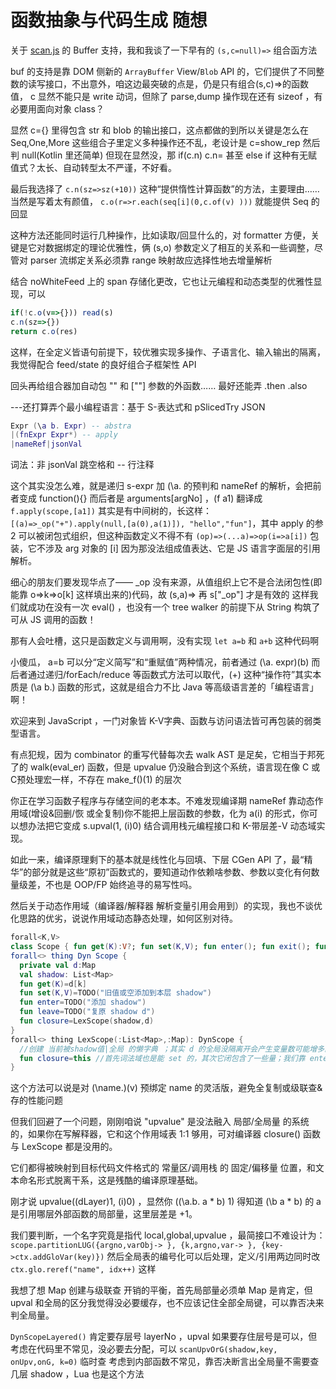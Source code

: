 # 函数抽象与代码生成 随想

关于 [scan.js](scan_fin.js) 的 Buffer 支持，我和我谈了一下早有的 `(s,c=null)=>` 组合函方法

buf 的支持是靠 DOM 侧新的 `ArrayBuffer` View/`Blob` API 的，它们提供了不同整数的读写接口，不出意外，咱这边最突破的点是，仍是只有组合(s,c)=>的函数值， c 显然不能只是 write 动词，但除了 parse,dump 操作现在还有 sizeof ，有必要用面向对象 class？

显然 c={} 里得包含 str 和 blob 的输出接口，这点都做的到所以关键是怎么在 Seq,One,More 这些组合子里定义多种操作还不乱，老设计是 c=show_rep 然后判 null(Kotlin 里还简单) 但现在显然没，那 if(c.n) c.n= 甚至 else if 这种有无赋值式？太长、自动转型太不严谨，不好看。

最后我选择了 `c.n(sz=>sz(+10))` 这种“提供惰性计算函数”的方法，主要理由……当然是写着太有颜值， `c.o(r=>r.each(seq[i](0,c.of(v) )))` 就能提供 Seq 的回显

这种方法还能同时运行几种操作，比如读取/回显什么的，对 formatter 方便，关键是它对数据绑定的理论优雅性，俩 (s,o) 参数定义了相互的关系和一些调整，尽管对 parser 流绑定关系必须靠 range 映射故应选择性地去增量解析

结合 noWhiteFeed 上的 span 存储化更改，它也让元编程和动态类型的优雅性显现，可以

```js
if(!c.o(v=>{})) read(s)
c.n(sz=>{})
return c.o(res)
```

这样，在全定义皆语句前提下，较优雅实现多操作、子语言化、输入输出的隔离，我觉得配合 feed/state 的良好组合子框架性 API

回头再给组合器加自动包 "" 和 [""] 参数的外函数……  最好还能弄 .then .also

---还打算弄个最小编程语言：基于 S-表达式和 pSlicedTry JSON

```lua
Expr (\a b. Expr) -- abstra
|(fnExpr Expr*) -- apply
|nameRef|jsonVal
```

词法：非 jsonVal 跳空格和 -- 行注释

这个其实没怎么难，就是递归 s-expr 加 (\a. 的预判和 nameRef 的解析，会把前者变成 function(){} 而后者是 arguments[argNo] ，(f a1) 翻译成 `f.apply(scope,[a1])`
其实是有中间树的，长这样：` [(a)=>_op("+").apply(null,[a(0),a(1)]), "hello","fun"] `，其中 apply 的参2 可以被闭包式组织，但这种函数定义不得不有 `(op)=>(...a)=>op(i=>a[i])` 包装，它不涉及 arg 对象的 [i] 因为那没法组成值表达、它是 JS 语言字面层的引用解析。

细心的朋友们要发现华点了—— _op 没有来源，从值组织上它不是合法闭包性(即能靠 o=>k=>o[k] 这样填出来的)代码，故 (s,a)=> 再 s["_op"] 才是有效的
这样我们就成功在没有一次 eval() ，也没有一个 tree walker 的前提下从 String 构筑了可从 JS 调用的函数！

那有人会吐槽，这只是函数定义与调用啊，没有实现 `let a=b` 和 `a+b` 这种代码啊

小傻瓜， a=b 可以分“定义简写”和“重赋值”两种情况，前者通过 (\a. expr)(b) 而后者通过递归/forEach/reduce 等函数式方法可以取代，(+) 这种“操作符”其实本质是 (\a b.) 函数的形式，这就是组合力不比 Java 等高级语言差的「编程语言」啊！

欢迎来到 JavaScript ，一门对象皆 K-V字典、函数与访问语法皆可再包装的弱类型语言。

有点犯规，因为 combinator 的重写代替每次去 walk AST 是足矣，它相当于邦死了的 walk(eval_er) 函数，但是 upvalue 仍没融合到这个系统，语言现在像 C 或 C预处理宏一样，不存在 make_f()(1) 的层次

你正在学习函数子程序与存储空间的老本本。不难发现编译期 nameRef 靠动态作用域(增设&回删/恢 或全复制)你不能把上层函数的参数，化为 a(i) 的形式，你可以想办法把它变成 s.upval(1, (i)0) 结合调用栈元编程接口和 K-带层差-V 动态域实现。

如此一来，编译原理剩下的基本就是线性化与回填、下层 CGen API 了，最“精华”的部分就是这些“原初”函数式的，要知道动作依赖啥参数、参数以变化有何数量级差，不也是 OOP/FP 始终追寻的易写性吗。

然后关于动态作用域（编译器/解释器 解析变量引用会用到）的实现，我也不谈优化思路的优劣，说说作用域动态静态处理，如何区别对待。

```kotlin
forall<K,V>
class Scope { fun get(K):V?; fun set(K,V); fun enter(); fun exit(); fun closure():Scope } //不喜欢弄 contains 判断，null 很优雅而目标语言的 null 用 object vNull 取代亦可
forall<> thing Dyn Scope {
  private val d:Map
  val shadow: List<Map>
  fun get(K)=d[k]
  fun set(K,V)=TODO("旧值或空添加到本层 shadow")
  fun enter=TODO("添加 shadow")
  fun leave=TODO("复原 shadow d")
  fun closure=LexScope(shadow,d)
}
forall<> thing LexScope(:List<Map>,:Map): DynScope {
  //创建 当前被shadow值|全局 的懒字典 ；其实 d 的全局没隔离开会产生变量数可能增多的问题，对查错不利，但既有量不会错
  fun closure=this //首先词法域也是能 set 的，其次它闭包含了一些量；我们靠 enter/exit 解决 {} 单有量的移除
}
```

这个方法可以说是对 (\name.)(v) 预绑定 name 的灵活版，避免全复制或级联查&存的性能问题

但我们回避了一个问题，刚刚咱说 "upvalue" 是没法融入 局部/全局量 的系统的，如果你在写解释器，它和这个作用域表 1:1 够用，可对编译器 closure() 函数与 LexScope 都是没用的。

它们都得被映射到目标代码文件格式的 常量区/调用栈 的 固定/偏移量 位置，和文本命名形式脱离干系，这是残酷的编译原理基础。

刚才说 upvalue((dLayer)1, (i)0) ，显然你 ((\a.b. a * b) 1) 得知道 (\b a * b) 的 a 是引用哪层外部函数的局部量，这里层差是 +1。


我们要判断，一个名字究竟是指代 local,global,upvalue ，最简接口不难设计为： `scope.partitionLUG({argno,varObj-> }, {k,argno,var-> }, {key->ctx.addGloVar(key)})`
然后全局表的编号化可以后处理，定义/引用两边同时改 `ctx.glo.reref("name", idx++)` 这样

我想了想 Map 创建与级联查 开销的平衡，首先局部量必须单 Map 是肯定，但 upval 和全局的区分我觉得没必要缓存，也不应该记住全部全局键，可以靠否决来判全局量。

`DynScopeLayered()` 肯定要存层号 layerNo ，upval 如果要存住层号是可以，但考虑在代码里不常见，没必要去分配，可以 `scanUpvOrG(shadow,key, onUpv,onG, k=0)` 临时查
考虑到内部函数不常见，靠否决断言出全局量不需要查几层 shadow ，Lua 也是这个方法
